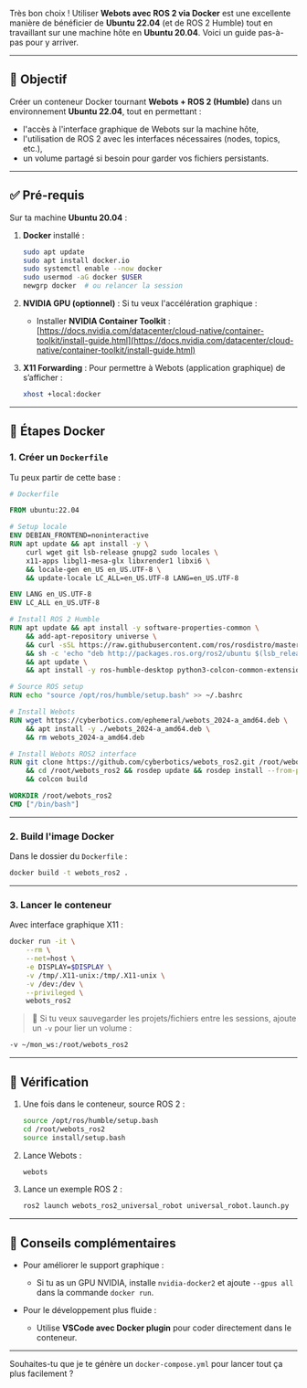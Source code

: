 Très bon choix ! Utiliser **Webots avec ROS 2 via Docker** est une excellente manière de bénéficier de **Ubuntu 22.04** (et de ROS 2 Humble) tout en travaillant sur une machine hôte en **Ubuntu 20.04**. Voici un guide pas-à-pas pour y arriver.

---

## 🧭 Objectif

Créer un conteneur Docker tournant **Webots + ROS 2 (Humble)** dans un environnement **Ubuntu 22.04**, tout en permettant :

* l'accès à l'interface graphique de Webots sur la machine hôte,
* l'utilisation de ROS 2 avec les interfaces nécessaires (nodes, topics, etc.),
* un volume partagé si besoin pour garder vos fichiers persistants.

---

## ✅ Pré-requis

Sur ta machine **Ubuntu 20.04** :

1. **Docker** installé :

   ```bash
   sudo apt update
   sudo apt install docker.io
   sudo systemctl enable --now docker
   sudo usermod -aG docker $USER
   newgrp docker  # ou relancer la session
   ```

2. **NVIDIA GPU (optionnel)** : Si tu veux l'accélération graphique :

   * Installer **NVIDIA Container Toolkit** : [https://docs.nvidia.com/datacenter/cloud-native/container-toolkit/install-guide.html](https://docs.nvidia.com/datacenter/cloud-native/container-toolkit/install-guide.html)

3. **X11 Forwarding** : Pour permettre à Webots (application graphique) de s’afficher :

   ```bash
   xhost +local:docker
   ```

---

## 🐳 Étapes Docker

### 1. Créer un `Dockerfile`

Tu peux partir de cette base :

```Dockerfile
# Dockerfile

FROM ubuntu:22.04

# Setup locale
ENV DEBIAN_FRONTEND=noninteractive
RUN apt update && apt install -y \
    curl wget git lsb-release gnupg2 sudo locales \
    x11-apps libgl1-mesa-glx libxrender1 libxi6 \
    && locale-gen en_US en_US.UTF-8 \
    && update-locale LC_ALL=en_US.UTF-8 LANG=en_US.UTF-8

ENV LANG en_US.UTF-8  
ENV LC_ALL en_US.UTF-8

# Install ROS 2 Humble
RUN apt update && apt install -y software-properties-common \
    && add-apt-repository universe \
    && curl -sSL https://raw.githubusercontent.com/ros/rosdistro/master/ros.key | apt-key add - \
    && sh -c 'echo "deb http://packages.ros.org/ros2/ubuntu $(lsb_release -cs) main" > /etc/apt/sources.list.d/ros2.list' \
    && apt update \
    && apt install -y ros-humble-desktop python3-colcon-common-extensions

# Source ROS setup
RUN echo "source /opt/ros/humble/setup.bash" >> ~/.bashrc

# Install Webots
RUN wget https://cyberbotics.com/ephemeral/webots_2024-a_amd64.deb \
    && apt install -y ./webots_2024-a_amd64.deb \
    && rm webots_2024-a_amd64.deb

# Install Webots ROS2 interface
RUN git clone https://github.com/cyberbotics/webots_ros2.git /root/webots_ros2 \
    && cd /root/webots_ros2 && rosdep update && rosdep install --from-paths src --ignore-src -r -y \
    && colcon build

WORKDIR /root/webots_ros2
CMD ["/bin/bash"]
```

---

### 2. Build l'image Docker

Dans le dossier du `Dockerfile` :

```bash
docker build -t webots_ros2 .
```

---

### 3. Lancer le conteneur

Avec interface graphique X11 :

```bash
docker run -it \
    --rm \
    --net=host \
    -e DISPLAY=$DISPLAY \
    -v /tmp/.X11-unix:/tmp/.X11-unix \
    -v /dev:/dev \
    --privileged \
    webots_ros2
```

> 📝 Si tu veux sauvegarder les projets/fichiers entre les sessions, ajoute un `-v` pour lier un volume :

```bash
-v ~/mon_ws:/root/webots_ros2
```

---

## 🧪 Vérification

1. Une fois dans le conteneur, source ROS 2 :

   ```bash
   source /opt/ros/humble/setup.bash
   cd /root/webots_ros2
   source install/setup.bash
   ```

2. Lance Webots :

   ```bash
   webots
   ```

3. Lance un exemple ROS 2 :

   ```bash
   ros2 launch webots_ros2_universal_robot universal_robot.launch.py
   ```

---

## 🧩 Conseils complémentaires

* Pour améliorer le support graphique :

  * Si tu as un GPU NVIDIA, installe `nvidia-docker2` et ajoute `--gpus all` dans la commande `docker run`.

* Pour le développement plus fluide :

  * Utilise **VSCode avec Docker plugin** pour coder directement dans le conteneur.

---

Souhaites-tu que je te génère un `docker-compose.yml` pour lancer tout ça plus facilement ?
